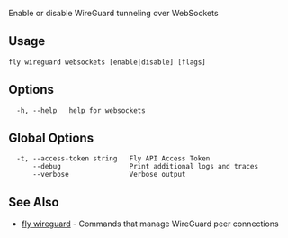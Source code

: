 Enable or disable WireGuard tunneling over WebSockets

## Usage
~~~
fly wireguard websockets [enable|disable] [flags]
~~~

## Options

~~~
  -h, --help   help for websockets
~~~

## Global Options

~~~
  -t, --access-token string   Fly API Access Token
      --debug                 Print additional logs and traces
      --verbose               Verbose output
~~~

## See Also

* [fly wireguard](/docs/flyctl/wireguard/)	 - Commands that manage WireGuard peer connections

